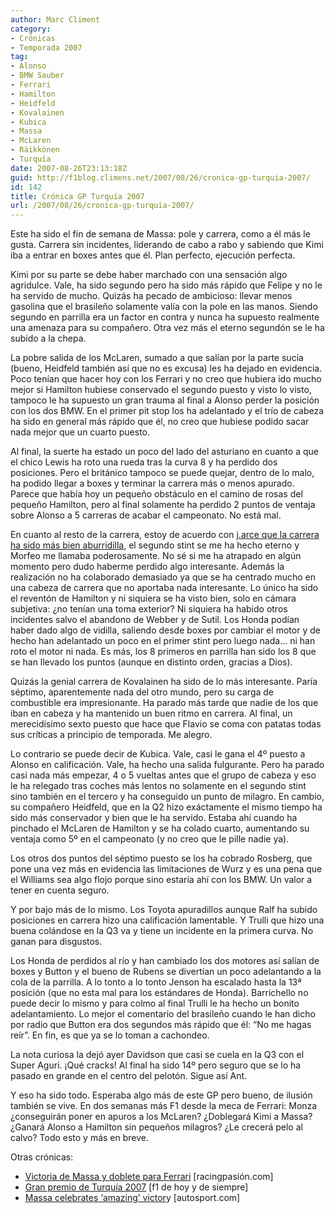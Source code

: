 ```yaml
---
author: Marc Climent
category:
- Crónicas
- Temporada 2007
tag:
- Alonso
- BMW Sauber
- Ferrari
- Hamilton
- Heidfeld
- Kovalainen
- Kubica
- Massa
- McLaren
- Räikkönen
- Turquía
date: 2007-08-26T23:13:18Z
guid: http://f1blog.climens.net/2007/08/26/cronica-gp-turquia-2007/
id: 142
title: Crónica GP Turquía 2007
url: /2007/08/26/cronica-gp-turquia-2007/
---
```


Este ha sido el fin de semana de Massa: pole y carrera, como a él más le gusta. Carrera sin incidentes, liderando de cabo a rabo y sabiendo que Kimi iba a entrar en boxes antes que él. Plan perfecto, ejecución perfecta.

Kimi por su parte se debe haber marchado con una sensación algo agridulce. Vale, ha sido segundo pero ha sido más rápido que Felipe y no le ha servido de mucho. Quizás ha pecado de ambicioso: llevar menos gasolina que el brasileño solamente valía con la pole en las manos. Siendo segundo en parrilla era un factor en contra y nunca ha supuesto realmente una amenaza para su compañero. Otra vez más el eterno segundón se le ha subido a la chepa.

La pobre salida de los McLaren, sumado a que salían por la parte sucia (bueno, Heidfeld también así que no es excusa) les ha dejado en evidencia. Poco tenían que hacer hoy con los Ferrari y no creo que hubiera ido mucho mejor si Hamilton hubiese conservado el segundo puesto y visto lo visto, tampoco le ha supuesto un gran trauma al final a Alonso perder la posición con los dos BMW. En el primer pit stop los ha adelantado y el trío de cabeza ha sido en general más rápido que él, no creo que hubiese podido sacar nada mejor que un cuarto puesto.

Al final, la suerte ha estado un poco del lado del asturiano en cuanto a que el chico Lewis ha roto una rueda tras la curva 8 y ha perdido dos posiciones. Pero el británico tampoco se puede quejar, dentro de lo malo, ha podido llegar a boxes y terminar la carrera más o menos apurado. Parece que había hoy un pequeño obstáculo en el camino de rosas del pequeño Hamilton, pero al final solamente ha perdido 2 puntos de ventaja sobre Alonso a 5 carreras de acabar el campeonato. No está mal.

En cuanto al resto de la carrera, estoy de acuerdo con [j.arce que la carrera ha sido más bien aburridilla](http://f1dehoyydesiempre.blogspot.com/2007/08/gran-premio-de-turqua-2007.html), el segundo stint se me ha hecho eterno y Morfeo me llamaba poderosamente. No sé si me ha atrapado en algún momento pero dudo haberme perdido algo interesante. Además la realización no ha colaborado demasiado ya que se ha centrado mucho en una cabeza de carrera que no aportaba nada interesante. Lo único ha sido el reventón de Hamilton y ni siquiera se ha visto bien, solo en cámara subjetiva: ¿no tenían una toma exterior? Ni siquiera ha habido otros incidentes salvo el abandono de Webber y de Sutil. Los Honda podían haber dado algo de vidilla, saliendo desde boxes por cambiar el motor y de hecho han adelantado un poco en el primer stint pero luego nada&#8230; ni han roto el motor ni nada. Es más, los 8 primeros en parrilla han sido los 8 que se han llevado los puntos (aunque en distinto orden, gracias a Dios).

Quizás la genial carrera de Kovalainen ha sido de lo más interesante. Paría séptimo, aparentemente nada del otro mundo, pero su carga de combustible era impresionante. Ha parado más tarde que nadie de los que iban en cabeza y ha mantenido un buen ritmo en carrera. Al final, un merecidísimo sexto puesto que hace que Flavio se coma con patatas todas sus críticas a principio de temporada. Me alegro.

Lo contrario se puede decir de Kubica. Vale, casi le gana el 4º puesto a Alonso en calificación. Vale, ha hecho una salida fulgurante. Pero ha parado casi nada más empezar, 4 o 5 vueltas antes que el grupo de cabeza y eso le ha relegado tras coches más lentos no solamente en el segundo stint sino también en el tercero y ha conseguido un punto de milagro. En cambio, su compañero Heidfeld, que en la Q2 hizo exáctamente el mismo tiempo ha sido más conservador y bien que le ha servido. Estaba ahí cuando ha pinchado el McLaren de Hamilton y se ha colado cuarto, aumentando su ventaja como 5º en el campeonato (y no creo que le pille nadie ya).

Los otros dos puntos del séptimo puesto se los ha cobrado Rosberg, que pone una vez más en evidencia las limitaciones de Wurz y es una pena que el Williams sea algo flojo porque sino estaría ahí con los BMW. Un valor a tener en cuenta seguro.

Y por bajo más de lo mismo. Los Toyota apuradillos aunque Ralf ha subido posiciones en carrera hizo una calificación lamentable. Y Trulli que hizo una buena colándose en la Q3 va y tiene un incidente en la primera curva. No ganan para disgustos.

Los Honda de perdidos al río y han cambiado los dos motores así salían de boxes y Button y el bueno de Rubens se divertían un poco adelantando a la cola de la parrilla. A lo tonto a lo tonto Jenson ha escalado hasta la 13ª posición (que no esta mal para los estándares de Honda). Barrichello no puede decir lo mismo y para colmo al final Trulli le ha hecho un bonito adelantamiento. Lo mejor el comentario del brasileño cuando le han dicho por radio que Button era dos segundos más rápido que él: &#8220;No me hagas reír&#8221;. En fin, es que ya se lo toman a cachondeo.

La nota curiosa la dejó ayer Davidson que casi se cuela en la Q3 con el Super Aguri. ¡Qué cracks! Al final ha sido 14º pero seguro que se lo ha pasado en grande en el centro del pelotón. Sigue así Ant.

Y eso ha sido todo. Esperaba algo más de este GP pero bueno, de ilusión también se vive. En dos semanas más F1 desde la meca de Ferrari: Monza ¿conseguirán poner en apuros a los McLaren? ¿Doblegará Kimi a Massa? ¿Ganará Alonso a Hamilton sin pequeños milagros? ¿Le crecerá pelo al calvo? Todo esto y más en breve.

Otras crónicas:

  * [Victoria de Massa y doblete para Ferrari](http://www.racingpasion.com/2007/08/26-victoria-de-massa-y-doblete-para-ferrari) [racingpasión.com]
  * [Gran premio de Turquía 2007](http://f1dehoyydesiempre.blogspot.com/2007/08/gran-premio-de-turqua-2007.html) [f1 de hoy y de siempre]
  * [Massa celebrates &#8216;amazing&#8217; victor](http://www.autosport.com/news/report.php/id/61808)y [autosport.com]